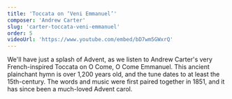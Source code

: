 ```yaml
---
title: 'Toccata on ‘Veni Emmanuel’'
composer: 'Andrew Carter'
slug: 'carter-toccata-veni-emmanuel'
order: 5
videoUrl: 'https://www.youtube.com/embed/bD7wm5GWxrQ'
---
```


We'll have just a splash of Advent, as we listen to Andrew Carter's very
French-inspired Toccata on O Come, O Come Emmanuel. This ancient plainchant hymn
is over 1,200 years old, and the tune dates to at least the 15th-century. The
words and music were first paired together in 1851, and it has since been a
much-loved Advent carol.

